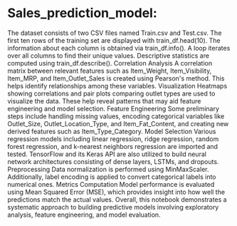 # Sales_prediction_model:
The dataset consists of two CSV files named Train.csv and Test.csv. The first ten rows of the training set are displayed with train_df.head(10). The information about each column is obtained via train_df.info(). A loop iterates over all columns to find their unique values. Descriptive statistics are computed using train_df.describe().
Correlation Analysis
A correlation matrix between relevant features such as Item_Weight, Item_Visibility, Item_MRP, and Item_Outlet_Sales is created using Pearson's method. This helps identify relationships among these variables.
Visualization
Heatmaps showing correlations and pair plots comparing outlet types are used to visualize the data. These help reveal patterns that may aid feature engineering and model selection.
Feature Engineering
Some preliminary steps include handling missing values, encoding categorical variables like Outlet_Size, Outlet_Location_Type, and Item_Fat_Content, and creating new derived features such as Item_Type_Category.
Model Selection
Various regression models including linear regression, ridge regression, random forest regression, and k-nearest neighbors regression are imported and tested. TensorFlow and its Keras API are also utilized to build neural network architectures consisting of dense layers, LSTMs, and dropouts.
Preprocessing
Data normalization is performed using MinMaxScaler. Additionally, label encoding is applied to convert categorical labels into numerical ones.
Metrics Computation
Model performance is evaluated using Mean Squared Error (MSE), which provides insight into how well the predictions match the actual values.
Overall, this notebook demonstrates a systematic approach to building predictive models involving exploratory analysis, feature engineering, and model evaluation.
